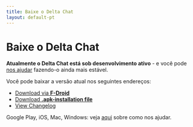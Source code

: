 ```yaml
---
title: Baixe o Delta Chat
layout: default-pt
---
```


# Baixe o Delta Chat

**Atualmente o Delta Chat está sob desenvolvimento ativo** - e você pode [nos ajudar](support) fazendo-o ainda mais estável.

Você pode baixar a versão atual nos seguintes endereços:

* [Download via **F-Droid**](https://f-droid.org/app/com.b44t.messenger)
* [Download **.apk-installation file**](https://f-droid.org/repository/browse/?fdid=com.b44t.messenger#downloadbutton)
* [View Changelog](changelog)

Google Play, iOS, Mac, Windows: veja [aqui](support) sobre como nos ajudar.
